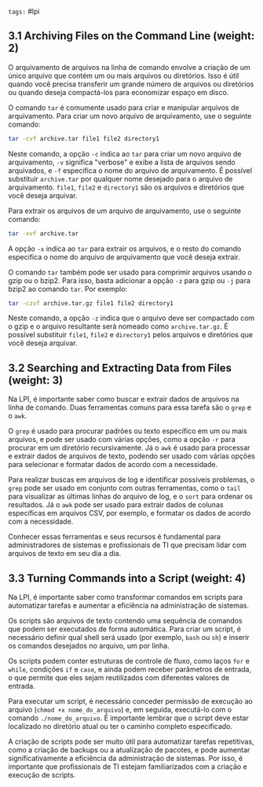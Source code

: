 `tags:` #lpi

## 3.1 Archiving Files on the Command Line (weight: 2)

O arquivamento de arquivos na linha de comando envolve a criação de um único arquivo que contém um ou mais arquivos ou diretórios. Isso é útil quando você precisa transferir um grande número de arquivos ou diretórios ou quando deseja compactá-los para economizar espaço em disco.

O comando `tar` é comumente usado para criar e manipular arquivos de arquivamento. Para criar um novo arquivo de arquivamento, use o seguinte comando:

```bash
tar -cvf archive.tar file1 file2 directory1
```

Neste comando, a opção `-c` indica ao `tar` para criar um novo arquivo de arquivamento, `-v` significa "verbose" e exibe a lista de arquivos sendo arquivados, e `-f` especifica o nome do arquivo de arquivamento. É possível substituir `archive.tar` por qualquer nome desejado para o arquivo de arquivamento. `file1`, `file2` e `directory1` são os arquivos e diretórios que você deseja arquivar.

Para extrair os arquivos de um arquivo de arquivamento, use o seguinte comando:

```bash
tar -xvf archive.tar
```

A opção `-x` indica ao `tar` para extrair os arquivos, e o resto do comando especifica o nome do arquivo de arquivamento que você deseja extrair.

O comando `tar` também pode ser usado para comprimir arquivos usando o gzip ou o bzip2. Para isso, basta adicionar a opção `-z` para gzip ou `-j` para bzip2 ao comando `tar`. Por exemplo:

```bash
tar -czvf archive.tar.gz file1 file2 directory1
```

Neste comando, a opção `-z` indica que o arquivo deve ser compactado com o gzip e o arquivo resultante será nomeado como `archive.tar.gz`. É possível substituir `file1`, `file2` e `directory1` pelos arquivos e diretórios que você deseja arquivar.


## 3.2 Searching and Extracting Data from Files (weight: 3)

Na LPI, é importante saber como buscar e extrair dados de arquivos na linha de comando. Duas ferramentas comuns para essa tarefa são o `grep` e o `awk`.

O `grep` é usado para procurar padrões ou texto específico em um ou mais arquivos, e pode ser usado com várias opções, como a opção `-r` para procurar em um diretório recursivamente. Já o `awk` é usado para processar e extrair dados de arquivos de texto, podendo ser usado com várias opções para selecionar e formatar dados de acordo com a necessidade.

Para realizar buscas em arquivos de log e identificar possíveis problemas, o `grep` pode ser usado em conjunto com outras ferramentas, como o `tail` para visualizar as últimas linhas do arquivo de log, e o `sort` para ordenar os resultados. Já o `awk` pode ser usado para extrair dados de colunas específicas em arquivos CSV, por exemplo, e formatar os dados de acordo com a necessidade.

Conhecer essas ferramentas e seus recursos é fundamental para administradores de sistemas e profissionais de TI que precisam lidar com arquivos de texto em seu dia a dia.


## 3.3 Turning Commands into a Script (weight: 4)

Na LPI, é importante saber como transformar comandos em scripts para automatizar tarefas e aumentar a eficiência na administração de sistemas.

Os scripts são arquivos de texto contendo uma sequência de comandos que podem ser executados de forma automática. Para criar um script, é necessário definir qual shell será usado (por exemplo, `bash` ou `sh`) e inserir os comandos desejados no arquivo, um por linha.

Os scripts podem conter estruturas de controle de fluxo, como laços `for` e `while`, condições `if` e `case`, e ainda podem receber parâmetros de entrada, o que permite que eles sejam reutilizados com diferentes valores de entrada.

Para executar um script, é necessário conceder permissão de execução ao arquivo (`chmod +x nome_do_arquivo`) e, em seguida, executá-lo com o comando `./nome_do_arquivo`. É importante lembrar que o script deve estar localizado no diretório atual ou ter o caminho completo especificado.

A criação de scripts pode ser muito útil para automatizar tarefas repetitivas, como a criação de backups ou a atualização de pacotes, e pode aumentar significativamente a eficiência da administração de sistemas. Por isso, é importante que profissionais de TI estejam familiarizados com a criação e execução de scripts.